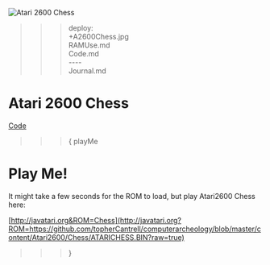 ![Atari 2600 Chess](A2600Chess.jpg)

>>> deploy:<br>
>>>   +A2600Chess.jpg<br>
>>>   RAMUse.md<br>
>>>   Code.md<br>
>>>   ----<br>
>>>   Journal.md<br>

# Atari 2600 Chess

[Code](Code.md)

>>> { playMe

# Play Me!

It might take a few seconds for the ROM to load, but play Atari2600 Chess here:

[http://javatari.org&ROM=Chess](http://javatari.org?ROM=https://github.com/topherCantrell/computerarcheology/blob/master/content/Atari2600/Chess/ATARICHESS.BIN?raw=true)

>>> }